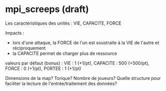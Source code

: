 # mpi_screeps (draft)

Les caractéristiques des unités : VIE, CAPACITE, FORCE

Impacts :
- lors d'une attaque, la FORCE de l'un est soustraite à la VIE de l'autre et réciproquement
- la CAPACITE permet de charger plus de ressource

valeurs par défaut (bonus) : VIE : 1 (+1/pt), CAPACITE : 500 (+500/pt), FORCE : 0 (+1/pt), PORTEE : 1 (+1/pt)

Dimensions de la map? Torique? Nombre de joueurs?
Quelle structure pour faciliter la lecture de l'entrée/traitement des données?
